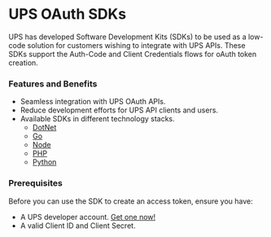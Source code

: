 # UPS OAuth SDKs
UPS has developed Software Development Kits (SDKs) to be used as a low-code solution for customers wishing to integrate with UPS APIs. These SDKs support the Auth-Code and Client Credentials flows for oAuth token creation.
 
### Features and Benefits
- Seamless integration with UPS OAuth APIs.
- Reduce development efforts for UPS API clients and users.
- Available SDKs in different technology stacks.
  - [DotNet](https://github.com/UPS-API/UPS-SDKs/tree/Dotnet)
  - [Go](https://github.com/UPS-API/UPS-SDKs/tree/Go)
  - [Node](https://github.com/UPS-API/UPS-SDKs/tree/Node)
  - [PHP](https://github.com/UPS-API/UPS-SDKs/tree/PHP)
  - [Python](https://github.com/UPS-API/UPS-SDKs/tree/Python)

### Prerequisites
Before you can use the SDK to create an access token, ensure you have:
- A UPS developer account. [Get one now!](https://developer.ups.com/)
- A valid Client ID and Client Secret.

